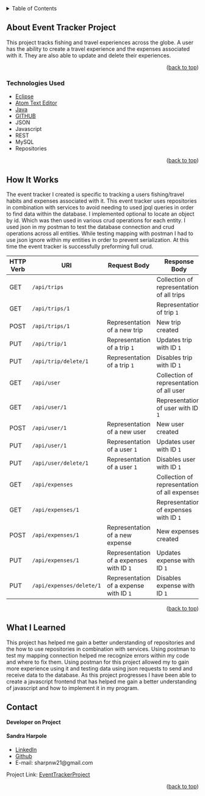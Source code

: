 
<!-- PROJECT LOGO -->

<!-- TABLE OF CONTENTS -->

<details>
  <summary>Table of Contents</summary>
  <ul>
    <li>
      <a href="#about-the-project">About Event Tracker Project</a>
  </ul>
      <ul>
        <li><a href="#technologies-used">Technologies Used</a></li>
      </ul>
    </li>
  <ul>
    <li><a href="#howitworks">How It Works</a></li>
  </ul>  
  <ul>
    <li><a href="#contact">Contact</a></li>
  </ul>

  <ul>
    <li><a href="#acknowledgments">Acknowledgments</a></li>
    </ul>

</details>

<!-- ABOUT THE PROJECT -->

## About Event Tracker Project


<p>
This project tracks fishing and travel experiences across the globe. A user has the ability to create a travel experience and the expenses associated with it. They are also able to update and delete their experiences.
 </p>



<p align="right">(<a href="#top">back to top</a>)</p>

### Technologies Used
-   [Eclipse](https://spring.io/tools)
-   [Atom Text Editor](https://atom.io/)
-   [Java](https://www.java.com/en/)
-   [GITHUB](https://github.com)
-   JSON
-   Javascript  
-   REST
-   MySQL
-   Repositories

<p align="right">(<a href="#top">back to top</a>)</p>

## How It Works

<p>
The event tracker I created is specific to tracking a users fishing/travel habits and expenses associated with it.
This event tracker uses repositories in combination with services to avoid needing to used jpql queries in order to find data within the database. I implemented optional to locate an object by id. Which was then used in various crud operations for each entity. I used json in my postman to test the database connection and crud operations across all entities. While testing mapping with postman I had to use json ignore within my entities in order to prevent serialization. At this time the event tracker is successfully preforming full crud.
</P>

| HTTP Verb | URI                  | Request Body | Response Body | Purpose |
|-----------|----------------------|--------------|---------------|---------|
| GET       | `/api/trips`     |              | Collection of representations of all trips  | **List** or **collection** endpoint |
| GET       | `/api/trips/1`   |              | Representation of trip `1` | **Retrieve** endpoint |
| POST      | `/api/trips/1`     | Representation of a new trip | New trip created | **Create** endpoint |
| PUT       | `/api/trip/1`   | Representation of a  trip `1` | Updates trip with ID `1`| **Replace** endpoint |
| PUT       | `/api/trip/delete/1`   | Representation of a  trip `1` | Disables trip with ID `1`| **Replace** endpoint |
| GET       | `/api/user`     |              | Collection of representations of all user  | **List** or **collection** endpoint |
| GET       | `/api/user/1`   |              | Representation of user with ID `1` | **Retrieve** endpoint |
| POST      | `/api/user/1`     | Representation of a new user | New user created | **Create** endpoint |
| PUT       | `/api/user/1`   | Representation of a  user `1` | Updates user with ID `1`| **Replace** endpoint |
| PUT       | `/api/user/delete/1`   | Representation of a  user `1` | Disables user with ID `1`| **Replace** endpoint |
| GET       | `/api/expenses`     |              | Collection of representations of all expenses  | **List** or **collection** endpoint |
| GET       | `/api/expenses/1`   |              | Representation of expenses with ID `1` | **Retrieve** endpoint |
| POST      | `/api/expenses/1`     | Representation of a new expense | New expenses created | **Create** endpoint |
| PUT       | `/api/expenses/1`   | Representation of a  expenses with ID `1` | Updates expense with ID `1`| **Replace** endpoint |
| PUT       | `/api/expenses/delete/1`   | Representation of a  expense with ID `1` | Disables expense with ID `1`| **Replace** endpoint |


<p align="right">(<a href="#top">back to top</a>)</p>

## What I Learned
<p>
This project has helped me gain a better understanding of repositories and the how to use repositories in combination with services. Using postman to test my mapping connection helped me recognize errors within my code and where to fix them. Using postman for this project allowed my to gain more experience using it and testing data using json requests to send and receive data to the database.
As this project progresses I have been able to create a javascript frontend that has helped me gain a better understanding of javascript and how to implement it in my program.
</p>



## Contact

<strong>Developer on Project</strong>

<h4>Sandra Harpole</h4>
<ul>
<li>
<a href="https://www.linkedin.com/in/sandra-harpole/">
LinkedIn
</a>
</li>
<li><a href="https://github.com/SandraLeAnn">Github</a></li>
<li> E-mail: sharpnw21@gmail.com </li>
</ul>


Project Link: [EventTrackerProject](https://github.com/SandraLeAnn/EventTracker)

<p align="right">(<a href="#top">back to top</a>)</p>
